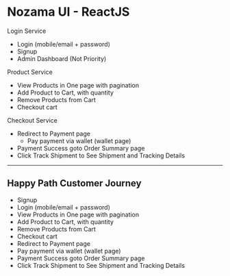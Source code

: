 # Nozama UI - ReactJS 

Login Service
 * Login (mobile/email + password)
 * Signup
 * Admin Dashboard (Not Priority)

Product Service
 * View Products in One page with pagination
 * Add Product to Cart, with quantity
 * Remove Products from Cart
 * Checkout cart

Checkout Service
 * Redirect to Payment page
   - Pay payment via wallet (wallet page)
 * Payment Success goto Order Summary page
 * Click Track Shipment to See Shipment and Tracking Details




------------------------------------------
## Happy Path Customer Journey
 * Signup
 * Login (mobile/email + password)
 * View Products in One page with pagination
 * Add Product to Cart, with quantity
 * Remove Products from Cart
 * Checkout cart
 * Redirect to Payment page
 * Pay payment via wallet (wallet page)
 * Payment Success goto Order Summary page
 * Click Track Shipment to See Shipment and Tracking Details


